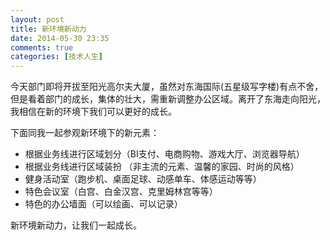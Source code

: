```yaml
---
layout: post
title: 新环境新动力
date: 2014-05-30 23:35
comments: true
categories: [技术人生]
---
```


今天部门即将开拔至阳光高尔夫大厦，虽然对东海国际(五星级写字楼)有点不舍，但是看着部门的成长，集体的壮大，需重新调整办公区域。离开了东海走向阳光， 我相信在新的环境下我们可以更好的成长。

下面同我一起参观新环境下的新元素：

- 根据业务线进行区域划分（BI支付、电商购物、游戏大厅、浏览器导航）
- 根据业务线进行区域装扮 （非主流的元素、温馨的家园、时尚的风格）
- 健身活动室（跑步机、桌面足球、动感单车、体感运动等等）
- 特色会议室（白宫、白金汉宫、克里姆林宫等等）
- 特色的办公墙面（可以绘画、可以记录）

新环境新动力，让我们一起成长。
